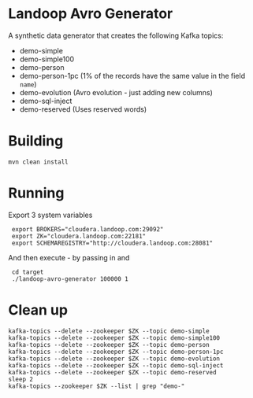 # Landoop Avro Generator

A synthetic data generator that creates the following Kafka topics:

 + demo-simple
 + demo-simple100
 + demo-person
 + demo-person-1pc (1% of the records have the same value in the field `name`)
 + demo-evolution  (Avro evolution - just adding new columns)
 + demo-sql-inject
 + demo-reserved   (Uses reserved words) 

# Building
    
    mvn clean install 

# Running

Export 3 system variables 

     export BROKERS="cloudera.landoop.com:29092"
     export ZK="cloudera.landoop.com:22181"
     export SCHEMAREGISTRY="http://cloudera.landoop.com:28081"

And then execute - by passing in <number of messages> and <partitions>

     cd target
     ./landoop-avro-generator 100000 1
    
# Clean up

    kafka-topics --delete --zookeeper $ZK --topic demo-simple
    kafka-topics --delete --zookeeper $ZK --topic demo-simple100
    kafka-topics --delete --zookeeper $ZK --topic demo-person
    kafka-topics --delete --zookeeper $ZK --topic demo-person-1pc
    kafka-topics --delete --zookeeper $ZK --topic demo-evolution
    kafka-topics --delete --zookeeper $ZK --topic demo-sql-inject
    kafka-topics --delete --zookeeper $ZK --topic demo-reserved
    sleep 2
    kafka-topics --zookeeper $ZK --list | grep "demo-"
